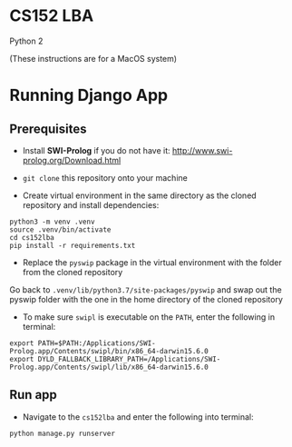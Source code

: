 # CS152 LBA
Python 2

(These instructions are for a MacOS system)

# Running Django App

## Prerequisites

- Install **SWI-Prolog** if you do not have it: http://www.swi-prolog.org/Download.html

- `git clone` this repository onto your machine

- Create virtual environment in the same directory as the cloned repository and install dependencies:
```
python3 -m venv .venv
source .venv/bin/activate
cd cs152lba
pip install -r requirements.txt
```

- Replace the `pyswip` package in the virtual environment with the folder from the cloned repository

Go back to `.venv/lib/python3.7/site-packages/pyswip` and swap out the pyswip folder with the one in the home directory of the cloned repository

- To make sure `swipl` is executable on the `PATH`, enter the following in terminal:

```
export PATH=$PATH:/Applications/SWI-Prolog.app/Contents/swipl/bin/x86_64-darwin15.6.0
export DYLD_FALLBACK_LIBRARY_PATH=/Applications/SWI-Prolog.app/Contents/swipl/lib/x86_64-darwin15.6.0
```
## Run app

- Navigate to the `cs152lba` and enter the following into terminal:

`python manage.py runserver`
